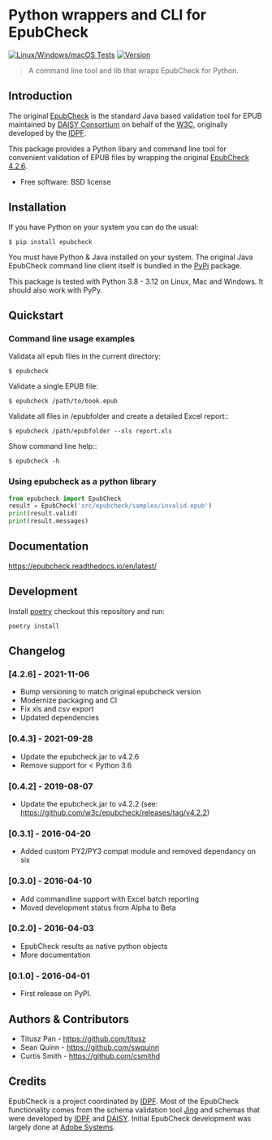 # Python wrappers and CLI for EpubCheck

[![Linux/Windows/macOS Tests](https://github.com/titusz/epubcheck/workflows/Tests/badge.svg)](https://github.com/titusz/epubcheck/actions?query=workflow%3ATests)
[![Version](https://img.shields.io/pypi/v/epubcheck.svg)](https://pypi.python.org/pypi/epubcheck/)

> A command line tool and lib that wraps EpubCheck for Python.

## Introduction

The original [EpubCheck](https://github.com/w3c/epubcheck) is the standard
Java based validation tool for EPUB maintained by
[DAISY Consortium](https://daisy.org/) on behalf of the
[W3C](https://www.w3.org/publishing/epubcheck_fundraising), originally
developed by the [IDPF](http://idpf.org/).

This package provides a Python libary and command line tool for convenient
validation of  EPUB files by wrapping the original
[EpubCheck 4.2.6](https://github.com/w3c/epubcheck/releases/tag/v4.2.6).

* Free software: BSD license

## Installation

If you have Python on your system you can do the usual:

    $ pip install epubcheck


You must have Python & Java installed on your system. The original Java
EpubCheck command line client itself is bundled in the
[PyPi](https://pypi.org/project/epubcheck/) package.

This package is tested with Python 3.8 - 3.12 on Linux, Mac and Windows.
It should also work with PyPy.

## Quickstart


### Command line usage examples

Validata all epub files in the current directory:

    $ epubcheck

Validate a single EPUB file:

    $ epubcheck /path/to/book.epub

Validate all files in /epubfolder and create a detailed Excel report::

    $ epubcheck /path/epubfolder --xls report.xls

Show command line help::

    $ epubcheck -h


### Using epubcheck as a python library


```python
from epubcheck import EpubCheck
result = EpubCheck('src/epubcheck/samples/invalid.epub')
print(result.valid)
print(result.messages)
```

## Documentation
https://epubcheck.readthedocs.io/en/latest/

## Development

Install [poetry](https://pypi.org/project/poetry/) checkout this repository and run:

    poetry install


## Changelog

### [4.2.6] - 2021-11-06
- Bump versioning to match original epubcheck version
- Modernize packaging and CI
- Fix xls and csv export
- Updated dependencies

### [0.4.3] - 2021-09-28
- Update the epubcheck.jar to v4.2.6
- Remove support for < Python 3.6

### [0.4.2] - 2019-08-07
- Update the epubcheck.jar to v4.2.2 (see: https://github.com/w3c/epubcheck/releases/tag/v4.2.2)

### [0.3.1] - 2016-04-20
- Added custom PY2/PY3 compat module and removed dependancy on six

### [0.3.0] - 2016-04-10
- Add commandline support with Excel batch reporting
- Moved development status from Alpha to Beta

### [0.2.0] - 2016-04-03
- EpubCheck results as native python objects
- More documentation

### [0.1.0] - 2016-04-01
-  First release on PyPI.


## Authors & Contributors
- Titusz Pan - https://github.com/titusz
- Sean Quinn - https://github.com/swquinn
- Curtis Smith - https://github.com/csmithd

## Credits

EpubCheck is a project coordinated by [IDPF](http://idpf.org/). Most of the
EpubCheck functionality comes from the schema validation tool
[Jing](https://relaxng.org/jclark/jing.html) and schemas that
were developed by [IDPF](http://idpf.org/) and
[DAISY](https://daisy.org/). Initial EpubCheck development was largely
done at [Adobe Systems](https://www.adobe.com/).
